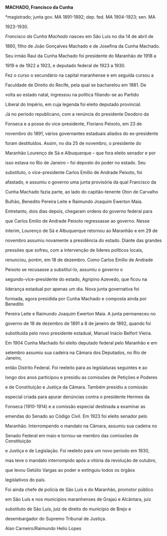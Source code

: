 **MACHADO, Francisco da Cunha**



\*magistrado; junta gov. MA 1891-1892; dep. fed. MA 1904-1923; sen. MA

1923-1930.



*Francisco da Cunha Machado* nasceu em São Luís no dia 14 de abril de

1860, filho de João Gonçalves Machado e de Josefina da Cunha Machado.

Seu irmão Raul da Cunha Machado foi presidente do Maranhão de 1918 a

1919 e de 1922 a 1923, e deputado federal de 1923 a 1930.



Fez o curso o secundário na capital maranhense e em seguida cursou a

Faculdade de Direito do Recife, pela qual se bacharelou em 1881. De

volta ao estado natal, ingressou na política filiando-se ao Partido

Liberal do Império, em cuja legenda foi eleito deputado provincial.



Já no período republicano, com a renúncia do presidente Deodoro da

Fonseca e a posse do vice-presidente, Floriano Peixoto, em 23 de

novembro do 1891, vários governantes estaduais aliados do ex-presidente

foram destituídos. Assim, no dia 25 de novembro, o presidente do

Maranhão Lourenço de Sá e Albuquerque – que fora eleito senador e por

isso estava no Rio de Janeiro – foi deposto do poder no estado. Seu

substituto, o vice-presidente Carlos Emílio de Andrade Peixoto, foi

afastado, e assumiu o governo uma junta provisória da qual Francisco da

Cunha Machado fazia parte, ao lado do capitão-tenente Oton de Carvalho

Bulhão, Benedito Pereira Leite e Raimundo Joaquim Ewerton Maia.

Entretanto, dois dias depois, chegaram ordens do governo federal para

que Carlos Emílio de Andrade Peixoto regressasse ao governo. Nesse

ínterim, Lourenço de Sá e Albuquerque retornou ao Maranhão e em 29 de

novembro assumiu novamente a presidência do estado. Diante das grandes

pressões que sofreu, com a intervenção de líderes políticos locais,

renunciou, porém, em 18 de dezembro. Como Carlos Emílio de Andrade

Peixoto se recusasse a substituí-lo, assumiu o governo o

segundo-vice-presidente do estado, Agripino Azevedo, que ficou na

liderança estadual por apenas um dia. Nova junta governativa foi

formada, agora presidida por Cunha Machado e composta ainda por Benedito

Pereira Leite e Raimundo Joaquim Ewerton Maia. A junta permaneceu no

governo de 18 de dezembro de 1891 a 8 de janeiro de 1892, quando foi

substituída pelo novo presidente estadual, Manuel Inácio Belfort Vieira.



Em 1904 Cunha Machado foi eleito deputado federal pelo Maranhão e em

setembro assumiu sua cadeira na Câmara dos Deputados, no Rio de Janeiro,

então Distrito Federal. Foi reeleito para as legislaturas seguintes e ao

longo dos anos participou e presidiu as comissões de Petições e Poderes

e de Constituição e Justiça da Câmara. Também presidiu a comissão

especial criada para apurar denúncias contra o presidente Hermes da

Fonseca (1910-1914) e a comissão especial destinada a examinar as

emendas do Senado ao Código Civil. Em 1923 foi eleito senador pelo

Maranhão. Interrompendo o mandato na Câmara, assumiu sua cadeira no

Senado Federal em maio e tornou-se membro das comissões de Constituição

e Justiça e de Legislação. Foi reeleito para um novo período em 1930,

mas teve o mandato interrompido após a vitória da revolução de outubro,

que levou Getúlio Vargas ao poder e extinguiu todos os órgãos

legislativos do país.



Foi ainda chefe de polícia de São Luís e do Maranhão, promotor público

em São Luís e nos municípios maranhenses de Grajaú e Alcântara, juiz

substituto de São Luís, juiz de direito do município de Brejo e

desembargador do Supremo Tribunal de Justiça.



Alan Carneiro/Raimundo Helio Lopes



